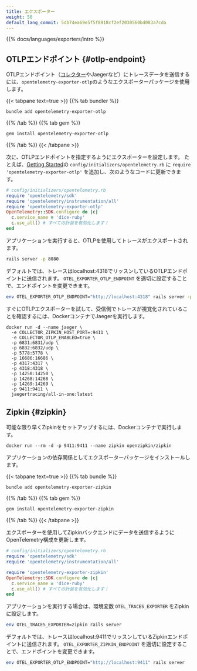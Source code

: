 ```yaml
---
title: エクスポーター
weight: 50
default_lang_commit: 5db74ea69e5f5f8918cf2ef2030560bd083a7cda
---
```


{{% docs/languages/exporters/intro %}}

## OTLPエンドポイント {#otlp-endpoint}

OTLPエンドポイント（[コレクター](/docs/collector)やJaegerなど）にトレースデータを送信するには、`opentelemetry-exporter-otlp`のようなエクスポーターパッケージを使用します。

{{< tabpane text=true >}} {{% tab bundler %}}

```sh
bundle add opentelemetry-exporter-otlp
```

{{% /tab %}} {{% tab gem %}}

```sh
gem install opentelemetry-exporter-otlp
```

{{% /tab %}} {{< /tabpane >}}

次に、OTLPエンドポイントを指定するようにエクスポーターを設定します。
たとえば、[Getting Started](../getting-started/)の `config/initializers/opentelemetry.rb` に `require 'opentelemetry-exporter-otlp'` を追加し、次のようなコードに更新できます。

```ruby
# config/initializers/opentelemetry.rb
require 'opentelemetry/sdk'
require 'opentelemetry/instrumentation/all'
require 'opentelemetry-exporter-otlp'
OpenTelemetry::SDK.configure do |c|
  c.service_name = 'dice-ruby'
  c.use_all() # すべての計装を有効化します！
end
```

アプリケーションを実行すると、OTLPを使用してトレースがエクスポートされます。

```sh
rails server -p 8080
```

デフォルトでは、トレースはlocalhost:4318でリッスンしているOTLPエンドポイントに送信されます。
`OTEL_EXPORTER_OTLP_ENDPOINT` を適切に設定することで、エンドポイントを変更できます。

```sh
env OTEL_EXPORTER_OTLP_ENDPOINT="http://localhost:4318" rails server -p 8080
```

すぐにOTLPエクスポーターを試して、受信側でトレースが視覚化されていることを確認するには、DockerコンテナでJaegerを実行します。

```shell
docker run -d --name jaeger \
  -e COLLECTOR_ZIPKIN_HOST_PORT=:9411 \
  -e COLLECTOR_OTLP_ENABLED=true \
  -p 6831:6831/udp \
  -p 6832:6832/udp \
  -p 5778:5778 \
  -p 16686:16686 \
  -p 4317:4317 \
  -p 4318:4318 \
  -p 14250:14250 \
  -p 14268:14268 \
  -p 14269:14269 \
  -p 9411:9411 \
  jaegertracing/all-in-one:latest
```

## Zipkin {#zipkin}

可能な限り早くZipkinをセットアップするには、Dockerコンテナで実行します。

```shell
docker run --rm -d -p 9411:9411 --name zipkin openzipkin/zipkin
```

アプリケーションの依存関係としてエクスポーターパッケージをインストールします。

{{< tabpane text=true >}} {{% tab bundle %}}

```sh
bundle add opentelemetry-exporter-zipkin
```

{{% /tab %}} {{% tab gem %}}

```sh
gem install opentelemetry-exporter-zipkin
```

{{% /tab %}} {{< /tabpane >}}

エクスポーターを使用してZipkinバックエンドにデータを送信するようにOpenTelemetry構成を更新します。

```ruby
# config/initializers/opentelemetry.rb
require 'opentelemetry/sdk'
require 'opentelemetry/instrumentation/all'

require 'opentelemetry-exporter-zipkin'
OpenTelemetry::SDK.configure do |c|
  c.service_name = 'dice-ruby'
  c.use_all() # すべての計装を有効化します！
end
```

アプリケーションを実行する場合は、環境変数 `OTEL_TRACES_EXPORTER` をZipkinに設定します。

```sh
env OTEL_TRACES_EXPORTER=zipkin rails server
```

デフォルトでは、トレースはlocalhost:9411でリッスンしているZipkinエンドポイントに送信されます。
`OTEL_EXPORTER_ZIPKIN_ENDPOINT` を適切に設定することで、エンドポイントを変更できます。

```sh
env OTEL_EXPORTER_OTLP_ENDPOINT="http://localhost:9411" rails server
```
